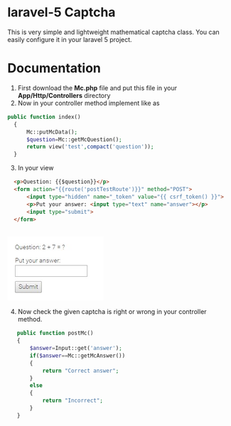# laravel-5 Captcha
This is very simple and lightweight mathematical captcha class. You can easily configure it in your laravel 5 project.

# Documentation
1. First download the **Mc.php** file and put this file in your **App/Http/Controllers** directory
2. Now in your controller method implement like as
  
  ```PHP
  public function index()
	{
		Mc::putMcData();
		$question=Mc::getMcQuestion();
		return view('test',compact('question'));
	}
  ```
3. In your view
  
  ```HTML
	<p>Question: {{$question}}</p>
	<form action="{{route('postTestRoute')}}" method="POST">
		<input type="hidden" name="_token" value="{{ csrf_token() }}">
		<p>Put your answer: <input type="text" name="answer"></p>
		<input type="submit">
 	</form>
     
  ```
![Screenshot](screenshot/mc-view.jpg)
	
4. Now check the given captcha is right or wrong in your controller method.
	  
 ```PHP
	public function postMc()
	{
		$answer=Input::get('answer');
		if($answer==Mc::getMcAnswer())
		{
			return "Correct answer";
		}
		else
		{
			return "Incorrect";
		}
	}
  ```
